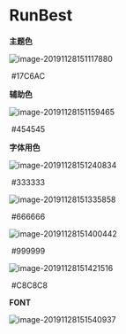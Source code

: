 # RunBest

**主题色**

![image-20191128151117880](https://github.com/Dliveaman/RunBest/blob/master/src/public/Iamge/ReadmeImg/image-20191128151117880.png)

​                                                                         #17C6AC 

**辅助色**

![image-20191128151159465](https://github.com/Dliveaman/RunBest/blob/master/src/public/Iamge/ReadmeImg/image-20191128151159465.png)

​                                                                         #454545

**字体用色**

![image-20191128151240834](https://github.com/Dliveaman/RunBest/blob/master/src/public/Iamge/ReadmeImg/image-20191128151240834.png)

​                                                                         #333333

![image-20191128151335858](https://github.com/Dliveaman/RunBest/blob/master/src/public/Iamge/ReadmeImg/image-20191128151335858.png)

​                                                                         #666666

![image-20191128151400442](https://github.com/Dliveaman/RunBest/blob/master/src/public/Iamge/ReadmeImg/image-20191128151400442.png)

​                                                                          #999999

![image-20191128151421516](https://github.com/Dliveaman/RunBest/blob/master/src/public/Iamge/ReadmeImg/image-20191128151421516.png)

​                                                                         #C8C8C8

**FONT**

![image-20191128151540937](https://github.com/Dliveaman/RunBest/blob/master/src/public/Iamge/ReadmeImg/image-20191128151540937.png)



